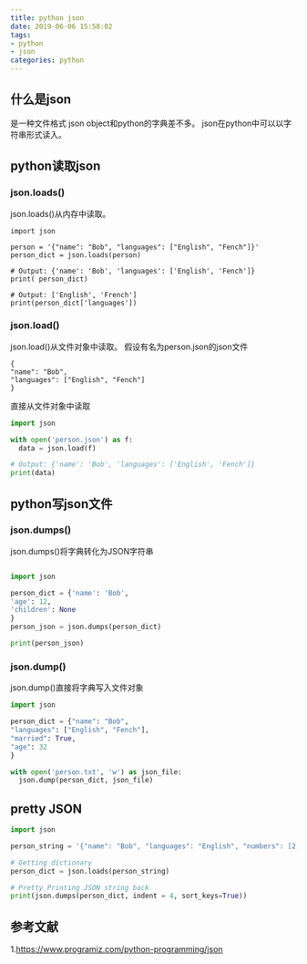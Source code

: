 ```yaml
---
title: python json
date: 2019-06-06 15:58:02
tags:
- python
- json
categories: python
---
```


## 什么是json
是一种文件格式
json object和python的字典差不多。
json在python中可以以字符串形式读入。

## python读取json

### json.loads()
json.loads()从内存中读取。
```
import json

person = '{"name": "Bob", "languages": ["English", "Fench"]}'
person_dict = json.loads(person)

# Output: {'name': 'Bob', 'languages': ['English', 'Fench']}
print( person_dict)

# Output: ['English', 'French']
print(person_dict['languages'])
```

### json.load()
json.load()从文件对象中读取。
假设有名为person.json的json文件
``` text
{
"name": "Bob", 
"languages": ["English", "Fench"]
}
```
直接从文件对象中读取
``` python
import json

with open('person.json') as f:
  data = json.load(f)

# Output: {'name': 'Bob', 'languages': ['English', 'Fench']}
print(data)
```

## python写json文件
### json.dumps()
json.dumps()将字典转化为JSON字符串
``` python

import json

person_dict = {'name': 'Bob',
'age': 12,
'children': None
}
person_json = json.dumps(person_dict)

print(person_json)
```

### json.dump()
json.dump()直接将字典写入文件对象
``` python
import json

person_dict = {"name": "Bob",
"languages": ["English", "Fench"],
"married": True,
"age": 32
}

with open('person.txt', 'w') as json_file:
  json.dump(person_dict, json_file)
```

## pretty JSON
``` python
import json

person_string = '{"name": "Bob", "languages": "English", "numbers": [2, 1.6, null]}'

# Getting dictionary
person_dict = json.loads(person_string)

# Pretty Printing JSON string back
print(json.dumps(person_dict, indent = 4, sort_keys=True))
```

## 参考文献
1.https://www.programiz.com/python-programming/json
